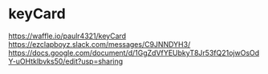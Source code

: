 # keyCard
https://waffle.io/paulr4321/keyCard
https://ezclapboyz.slack.com/messages/C9JNNDYH3/
https://docs.google.com/document/d/1GgZdVfYEUbkyT8Jr53fQ21ojwOsOdY-uOHtklbvks50/edit?usp=sharing
